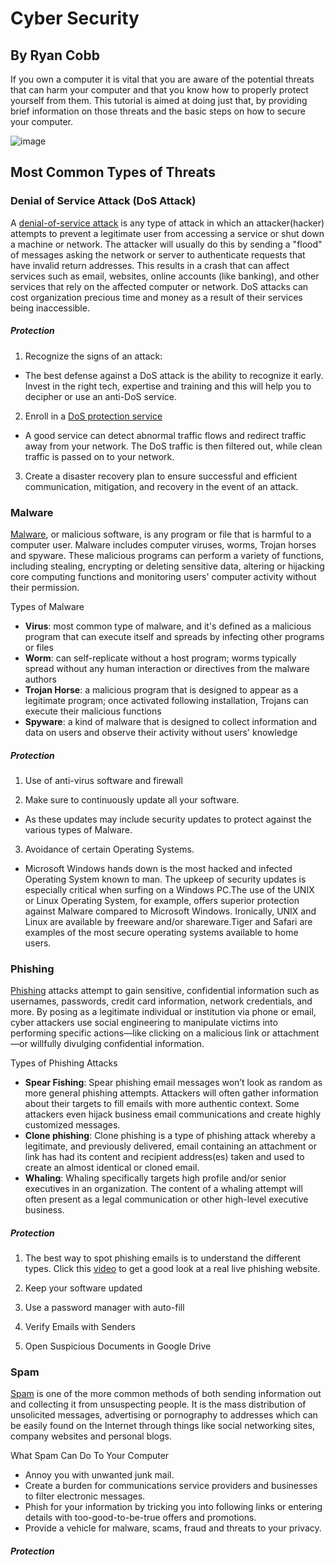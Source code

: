 # Cyber Security
## By Ryan Cobb

If you own a computer it is vital that you are aware of the potential threats that can harm your computer and that you know how to properly protect yourself from them. This tutorial is aimed at doing just that, by providing brief information on those threats and the basic steps on how to secure your computer.  

![image](https://www.guru99.com/images/EthicalHacking/img7.jpg)

## Most Common Types of Threats

### Denial of Service Attack (DoS Attack)

A [denial-of-service attack](https://en.wikipedia.org/wiki/Denial-of-service_attack) is any type of attack in which an attacker(hacker) attempts to prevent a legitimate user from accessing a service or shut down a machine or network. The attacker will usually do this by sending a "flood" of messages asking the network or server to authenticate requests that have invalid return addresses. This results in a crash that can affect services such as email, websites, online accounts (like banking), and other services that rely on the affected computer or network. DoS attacks can cost organization precious time and money as a result of their services being inaccessible. 

##### *Protection*

1. Recognize the signs of an attack: 
  * The best defense against a DoS attack is the ability to recognize it early. Invest in the right tech, expertise and training and this will help you to decipher or use an anti-DoS service.
 
2. Enroll in a [DoS protection service](https://www.cloudflare.com/forrester-wave-ddos-mitigation-2017/?_bt=295950859916&_bk=ddos%20protect&_bm=e&_bn=g&gclid=EAIaIQobChMIz_DIo_KM3wIVjITICh3iNwwzEAAYAiAAEgLYhvD_BwE) 
  * A good service can detect abnormal traffic flows and redirect traffic away from your network. The DoS traffic is then filtered out, while clean traffic is passed on to your network.
  
3. Create a disaster recovery plan to ensure successful and efficient communication, mitigation, and recovery in the event of an attack.
 

### Malware

[Malware](https://en.wikipedia.org/wiki/Malware), or malicious software, is any program or file that is harmful to a computer user. Malware includes computer viruses, worms, Trojan horses and spyware. These malicious programs can perform a variety of functions, including stealing, encrypting or deleting sensitive data, altering or hijacking core computing functions and monitoring users' computer activity without their permission.

Types of Malware 
  * **Virus**: most common type of malware, and it's defined as a malicious program that can execute itself and spreads by infecting other programs or files
  * **Worm**: can self-replicate without a host program; worms typically spread without any human interaction or directives from the malware authors
  * **Trojan Horse**: a malicious program that is designed to appear as a legitimate program; once activated following installation, Trojans can execute their malicious functions
  * **Spyware**: a kind of malware that is designed to collect information and data on users and observe their activity without users' knowledge
 
##### *Protection*

1. Use of anti-virus software and firewall

2. Make sure to continuously update all your software.
 * As these updates may include security updates to protect against the various types of Malware. 

3. Avoidance of certain Operating Systems. 
 * Microsoft Windows hands down is the most hacked and infected Operating System known to man. The upkeep of security updates is especially critical when surfing on a Windows PC.The use of the UNIX or Linux Operating System, for example, offers superior protection against Malware compared to Microsoft Windows. Ironically, UNIX and Linux are available by freeware and/or shareware.Tiger and Safari are examples of the most secure operating systems available to home users.

### Phishing

[Phishing](https://en.wikipedia.org/wiki/Phishing) attacks attempt to gain sensitive, confidential information such as usernames, passwords, credit card information, network credentials, and more. By posing as a legitimate individual or institution via phone or email, cyber attackers use social engineering to manipulate victims into performing specific actions—like clicking on a malicious link or attachment—or willfully divulging confidential information.

Types of Phishing Attacks

* **Spear Fishing**: Spear phishing email messages won’t look as random as more general phishing attempts. Attackers will often gather information about their targets to fill emails with more authentic context. Some attackers even hijack business email communications and create highly customized messages.
* **Clone phishing**: Clone phishing is a type of phishing attack whereby a legitimate, and previously delivered, email containing an attachment or link has had its content and recipient address(es) taken and used to create an almost identical or cloned email.
* **Whaling**: Whaling specifically targets high profile and/or senior executives in an organization. The content of a whaling attempt will often present as a legal communication or other high-level executive business.

##### *Protection*

1. The best way to spot phishing emails is to understand the different types. Click this [video](https://www.youtube.com/watch?v=MFUW6WVtgkg) to get a good look at a real live phishing website.

2. Keep your software updated

3. Use a password manager with auto-fill

4. Verify Emails with Senders

5. Open Suspicious Documents in Google Drive

### Spam

[Spam](https://en.wikipedia.org/wiki/Spamming) is one of the more common methods of both sending information out and collecting it from unsuspecting people. It is the mass distribution of unsolicited messages, advertising or pornography to addresses which can be easily found on the Internet through things like social networking sites, company websites and personal blogs. 

What Spam Can Do To Your Computer
 
* Annoy you with unwanted junk mail.
* Create a burden for communications service providers and businesses to filter electronic messages.
* Phish for your information by tricking you into following links or entering details with too-good-to-be-true offers and promotions.
* Provide a vehicle for malware, scams, fraud and threats to your privacy.

##### *Protection*

